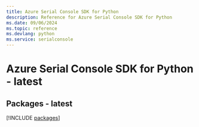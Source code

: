 ```yaml
---
title: Azure Serial Console SDK for Python
description: Reference for Azure Serial Console SDK for Python
ms.date: 09/06/2024
ms.topic: reference
ms.devlang: python
ms.service: serialconsole
---
```

# Azure Serial Console SDK for Python - latest
## Packages - latest
[!INCLUDE [packages](serial-console-index.md)]